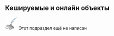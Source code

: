 ## Кешируемые и онлайн объекты
![Раздел не написан](lib/imgs/custom_web/planned_section.png) Этот подраздел ещё не написан